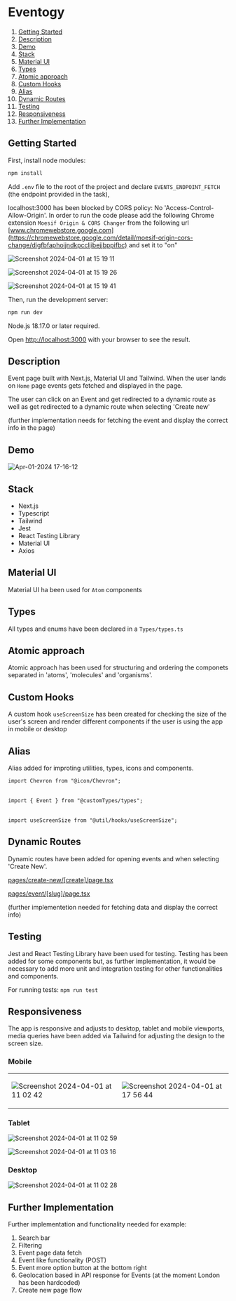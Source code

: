 # Eventogy

1.  [Getting Started](#getting-started)
2.  [Description](#description)
3.  [Demo](#demo)
4.  [Stack](#stack)
5.  [Material UI](#materialUI)
6.  [Types](#types)
7.  [Atomic approach](#atomic-approach)
8.  [Custom Hooks](#customHooks)
9.  [Alias](#alias)
10. [Dynamic Routes](#dynamic-routes)
11. [Testing](#testing)
12. [Responsiveness](#responsiveness)
13. [Further Implementation](#further-implementation)

## Getting Started

First, install node modules:

```bash
npm install
```

Add `.env` file to the root of the project and declare `EVENTS_ENDPOINT_FETCH` (the endpoint provided in the task),

localhost:3000  has been blocked by CORS policy: No 'Access-Control-Allow-Origin'. In order to run the code please add the following Chrome extension `Moesif Origin & CORS Changer` from the following url [www.chromewebstore.google.com](https://chromewebstore.google.com/detail/moesif-origin-cors-change/digfbfaphojjndkpccljibejjbppifbc) and set it to "on"

![Screenshot 2024-04-01 at 15 19 11](https://github.com/david-lorenzo-vargas/Eventogy/assets/72414745/06b817f6-07e7-4932-8775-451e75547c31)

![Screenshot 2024-04-01 at 15 19 26](https://github.com/david-lorenzo-vargas/Eventogy/assets/72414745/d80c8eb4-14ec-4745-b5de-9628fd327e27)

![Screenshot 2024-04-01 at 15 19 41](https://github.com/david-lorenzo-vargas/Eventogy/assets/72414745/2e183c43-a69c-44ca-b4ec-7273e7a35340)


Then, run the development server:

```bash
npm run dev
```

Node.js 18.17.0 or later required.

Open [http://localhost:3000](http://localhost:3000) with your browser to see the result.

## Description

Event page built with Next.js, Material UI and Tailwind. When the user lands on `Home` page events gets fetched and displayed in the page.

The user can click on an Event and get redirected to a dynamic route as well as get redirected to a dynamic route when selecting 'Create new'

(further implementation needs for fetching the event and display the correct info in the page)

## Demo

![Apr-01-2024 17-16-12](https://github.com/david-lorenzo-vargas/Eventogy/assets/72414745/ddbe7c75-aa21-448d-9a76-41d6b33d4165)

## Stack

<ul>
  <li>Next.js</li>
  <li>Typescript</li>
  <li>Tailwind</li>
  <li>Jest</li>
  <li>React Testing Library</li>
  <li>Material UI</li>
  <li>Axios</li>
</ul>

## Material UI

Material UI ha been used for `Atom` components

## Types

All types and enums have been declared in a `Types/types.ts`

## Atomic approach

Atomic approach has been used for structuring and ordering the componets separated in 'atoms', 'molecules' and 'organisms'.

## Custom Hooks

A custom hook `useScreenSize` has been created for checking the size of the user's screen and render different components if the user is using the app in mobile or desktop

## Alias

Alias added for improting utilities, types, icons and components.

`import Chevron from "@icon/Chevron";`
<br>
<br>

`import { Event } from "@customTypes/types";`
<br>
<br>

`import useScreenSize from "@util/hooks/useScreenSize";`

## Dynamic Routes

Dynamic routes have been added for opening events and when selecting 'Create New'.

[pages/create-new/[create]/page.tsx](http://localhost:3000/pages/create-new/Event)
<br>

[pages/event/[slug]/page.tsx](http://localhost:3000/pages/event/boehm-inc-1705595812)

(further implementetion needed for fetching data and display the correct info)

## Testing

Jest and React Testing Library have been used for testing. Testing has been added for some components but, as further implementation, it would be necessary to add more unit and integration testing for other functionalities and components.

For running tests: `npm run test`

## Responsiveness

The app is responsive and adjusts to desktop, tablet and mobile viewports, media queries have been added via Tailwind for adjusting the design to the screen size.

### Mobile

<table>
<tr>
<td width="50%"">
  
  ![Screenshot 2024-04-01 at 11 02 42](https://github.com/david-lorenzo-vargas/Eventogy/assets/72414745/a9a3ffbf-f7d5-44b8-9e18-02e2f4021b1c)
  
</td>
<td width="50%">
  
  ![Screenshot 2024-04-01 at 17 56 44](https://github.com/david-lorenzo-vargas/Eventogy/assets/72414745/32d7ba13-c6f7-4e9a-91f1-e6baa6c84805)
  
</td>
</tr>
</table>

### Tablet

![Screenshot 2024-04-01 at 11 02 59](https://github.com/david-lorenzo-vargas/Eventogy/assets/72414745/d3a3136a-4d51-4a33-90f3-30f2b3049b9d)

![Screenshot 2024-04-01 at 11 03 16](https://github.com/david-lorenzo-vargas/Eventogy/assets/72414745/9045b9a7-44e3-42d3-afd6-4916bbddeb5e)


### Desktop

![Screenshot 2024-04-01 at 11 02 28](https://github.com/david-lorenzo-vargas/Eventogy/assets/72414745/3d6af8c1-b6b4-46ba-8088-441f06179ff8)

## Further Implementation

Further implementation and functionality needed for example:

1. Search bar
2. Filtering
3. Event page data fetch
4. Event like functionality (POST)
6. Event more option button at the bottom right
7. Geolocation based in API response for Events (at the moment London has been hardcoded)
8. Create new page flow

